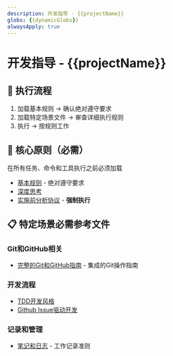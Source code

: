 ```yaml
---
description: 开发指导 - {{projectName}}
globs: {{dynamicGlobs}}
alwaysApply: true
---
```


# 开发指导 - {{projectName}}

## 🔄 执行流程

1. 加载基本规则 → 确认绝对遵守要求
2. 加载特定场景文件 → 审查详细执行规则
3. 执行 → 按规则工作

## 🚨 核心原则（必需）

在所有任务、命令和工具执行之前必须加载

- [基本规则](./instructions/core/base.md) - 绝对遵守要求
- [深度思考](./instructions/core/deep-think.md)
- [实施前分析协议](./instructions/methodologies/implementation-analysis.md) - **强制执行**

## 📋 特定场景必需参考文件

### Git和GitHub相关

- [完整的Git和GitHub指南](./instructions/workflows/git-complete.md) - 集成的Git操作指南

### 开发流程

- [TDD开发风格](./instructions/methodologies/tdd.md)
- [Github Issue驱动开发](./instructions/methodologies/github-idd.md)

### 记录和管理

- [笔记和日志](./instructions/note.md) - 工作记录准则